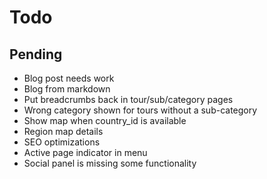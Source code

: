 # Todo

## Pending

- Blog post needs work
- Blog from markdown
- Put breadcrumbs back in tour/sub/category pages
- Wrong category shown for tours without a sub-category
- Show map when country_id is available
- Region map details
- SEO optimizations
- Active page indicator in menu
- Social panel is missing some functionality
